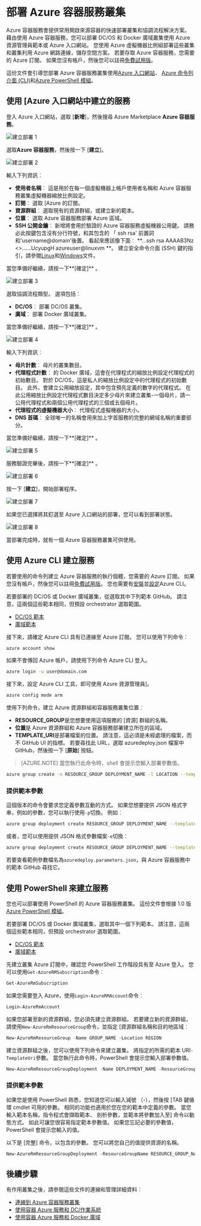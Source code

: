 <properties
   pageTitle="部署 Azure 容器服務叢集 |Microsoft Azure"
   description="部署使用 Azure 入口網站、 Azure CLI 或 PowerShell 的 Azure 容器服務叢集。"
   services="container-service"
   documentationCenter=""
   authors="rgardler"
   manager="timlt"
   editor=""
   tags="acs, azure-container-service"
   keywords="Docker，容器，微服務，Mesos、 Azure"/>

<tags
   ms.service="container-service"
   ms.devlang="na"
   ms.topic="get-started-article"
   ms.tgt_pltfrm="na"
   ms.workload="na"
   ms.date="09/13/2016"
   ms.author="rogardle"/>

# <a name="deploy-an-azure-container-service-cluster"></a>部署 Azure 容器服務叢集

Azure 容器服務會提供常用開啟來源容器的快速部署叢集和協調流程解決方案。 藉由使用 Azure 容器服務，您可以部署 DC/OS 和 Docker 廣域叢集使用 Azure 資源管理員範本或 Azure 入口網站。 您使用 Azure 虛擬機器比例組部署這些叢集和叢集利用 Azure 網路連線，儲存空間方案。 若要存取 Azure 容器服務，您需要的 Azure 訂閱。 如果您沒有帳戶，然後您可以註冊[免費試用版](http://azure.microsoft.com/pricing/free-trial/?WT.mc_id=AA4C1C935)。

這份文件會引導您部署 Azure 容器服務叢集使用[Azure 入口網站](#creating-a-service-using-the-azure-portal)、 [Azure 命令列介面 (CLI)](#creating-a-service-using-the-azure-cli)和[Azure PowerShell 模組](#creating-a-service-using-powershell)。  

## <a name="create-a-service-by-using-the-azure-portal"></a>使用 [Azure 入口網站中建立的服務

登入 Azure 入口網站，選取 [**新增**]，然後搜尋 Azure Marketplace **Azure 容器服務**。

![建立部署 1](media/acs-portal1.png)  <br />

選取**Azure 容器服務**，然後按一下 [**建立**]。

![建立部署 2](media/acs-portal2.png)  <br />

輸入下列資訊︰

- **使用者名稱**︰ 這是用於在每一個虛擬機器上帳戶使用者名稱和 Azure 容器服務叢集虛擬機器縮放比例設定。
- **訂閱**︰ 選取 [Azure 的訂閱。
- **資源群組**︰ 選取現有的資源群組，或建立新的範本。
- **位置**︰ 選取 Azure 容器服務部署 Azure 區域。
- **SSH 公開金鑰**︰ 新增將會用於驗證的 Azure 容器服務虛擬機器公用鍵。 請務必此按鍵包含沒有分行符號，和其包含的 「 ssh rsa' 前置詞和'username@domain'後置。 看起來應該像下面︰ **...ssh rsa AAAAB3Nz <>......UcyupgH azureuser@linuxvm **。 建立安全命令介面 (SSH) 鍵的指引，請參閱[Linux]( https://azure.microsoft.com/documentation/articles/virtual-machines-linux-ssh-from-linux/)和[Windows]( https://azure.microsoft.com/documentation/articles/virtual-machines-linux-ssh-from-windows/)文件。

當您準備好繼續，請按一下**[確定]** 。

![建立部署 3](media/acs-portal3.png)  <br />

選取協調流程類型。 選項包括︰

- **DC/OS**︰ 部署 DC/OS 叢集。
- **廣域**︰ 部署 Docker 廣域叢集。

當您準備好繼續，請按一下**[確定]** 。

![建立部署 4](media/acs-portal4.png)  <br />

輸入下列資訊︰

- **母片計數**︰ 母片的叢集數目。
- **代理程式計數**︰ 的 Docker 廣域，這會在代理程式的縮放比例設定代理程式的初始數目。 對於 DC/OS，這是私人的縮放比例設定中的代理程式的初始數目。 此外，會建立公用縮放設定，其中包含預先定義的數字的代理程式。 在此公用縮放比例設定代理程式數目決定多少母片來建立叢集-一個母片，請一公用代理程式和兩個公用代理程式的三個或五個母片。
- **代理程式的虛擬機器大小**︰ 代理程式虛擬機器的大小。
- **DNS 首碼**︰ 全球唯一的名稱會用來加上字首服務的完整的網域名稱的重要部分。

當您準備好繼續，請按一下**[確定]** 。

![建立部署 5](media/acs-portal5.png)  <br />

服務驗證完畢後，請按一下**[確定]** 。

![建立部署 6](media/acs-portal6.png)  <br />

按一下 [**建立**]，開始部署程序。

![建立部署 7](media/acs-portal7.png)  <br />

如果您已選擇將其釘選至 Azure 入口網站的部署，您可以看到部署狀態。

![建立部署 8](media/acs-portal8.png)  <br />

當部署完成時，就有一個 Azure 容器服務叢集可供使用。

## <a name="create-a-service-by-using-the-azure-cli"></a>使用 Azure CLI 建立服務

若要使用的命令列建立 Azure 容器服務的執行個體，您需要的 Azure 訂閱。 如果您沒有帳戶，然後您可以註冊[免費試用版](http://azure.microsoft.com/pricing/free-trial/?WT.mc_id=AA4C1C935)。 您也需要有[安裝](../xplat-cli-install.md)並[設定](../xplat-cli-connect.md)Azure CLI。

若要部署的 DC/OS 或 Docker 廣域叢集，從選取其中下列範本 GitHub。 請注意，這兩個這些範本相同，但預設 orchestrator 選取範圍。

* [DC/OS 範本](https://github.com/Azure/azure-quickstart-templates/tree/master/101-acs-dcos)
* [廣域範本](https://github.com/Azure/azure-quickstart-templates/tree/master/101-acs-swarm)

接下來，請確定 Azure CLI 具有已連線至 Azure 訂閱。 您可以使用下列命令︰

```bash
azure account show
```
如果不會傳回 Azure 帳戶，請使用下列命令 Azure CLI 登入。

```bash
azure login -u user@domain.com
```

接下來，設定 Azure CLI 工具，即可使用 Azure 資源管理員]。

```bash
azure config mode arm
```

使用下列命令，建立 Azure 資源群組和容器服務叢集位置︰

- **RESOURCE_GROUP**是您想要使用這項服務的 [資源] 群組的名稱。
- **位置**是 Azure 資源群組和 Azure 容器服務部署建立所在的區域。
- **TEMPLATE_URI**是部署檔案的位置。 請注意，這必須是未經處理的檔案，而不 GitHub UI 的指標。 若要尋找此 URL，選取 azuredeploy.json 檔案中 GitHub，然後按一下 [**原始**] 按鈕。

> [AZURE.NOTE] 當您執行此命令時，shell 會提示您輸入部署參數值。

```bash
azure group create -n RESOURCE_GROUP DEPLOYMENT_NAME -l LOCATION --template-uri TEMPLATE_URI
```

### <a name="provide-template-parameters"></a>提供範本參數

這個版本的命令會要求您定義參數互動的方式。 如果您想要提供 JSON 格式字串，例如的參數，您可以執行使用`-p`切換。 例如︰

 ```bash
azure group deployment create RESOURCE_GROUP DEPLOYMENT_NAME --template-uri TEMPLATE_URI -p '{ "param1": "value1" … }'
```

或者，您可以使用提供 JSON 格式參數檔案`-e`切換︰

```bash
azure group deployment create RESOURCE_GROUP DEPLOYMENT_NAME --template-uri TEMPLATE_URI -e PATH/FILE.JSON
```

若要查看範例參數檔名為`azuredeploy.parameters.json`，與 Azure 容器服務中的範本 GitHub 尋找它。

## <a name="create-a-service-by-using-powershell"></a>使用 PowerShell 來建立服務

您也可以部署使用 PowerShell 的 Azure 容器服務叢集。 這份文件會根據 1.0 版[Azure PowerShell 模組](https://azure.microsoft.com/blog/azps-1-0/)。

若要部署 DC/OS 或 Docker 廣域叢集，選取其中一個下列範本。 請注意，這兩個這些範本相同，但預設 orchestrator 選取範圍。

* [DC/OS 範本](https://github.com/Azure/azure-quickstart-templates/tree/master/101-acs-dcos)
* [廣域範本](https://github.com/Azure/azure-quickstart-templates/tree/master/101-acs-swarm)

先建立叢集 Azure 訂閱中，確認您 PowerShell 工作階段具有至 Azure 登入。 您可以使用`Get-AzureRMSubscription`命令︰

```powershell
Get-AzureRmSubscription
```

如果您需要登入 Azure，使用`Login-AzureRMAccount`命令︰

```powershell
Login-AzureRmAccount
```

如果您部署至新的資源群組，您必須先建立資源群組。 若要建立新的資源群組，請使用`New-AzureRmResourceGroup`命令，並指定 [資源群組名稱和目的地區域︰

```powershell
New-AzureRmResourceGroup -Name GROUP_NAME -Location REGION
```

建立資源群組之後，您可以使用下列命令來建立叢集。 將指定的所需的範本 URI`-TemplateUri`參數。 當您執行此命令時，PowerShell 會提示您輸入部署參數值。

```powershell
New-AzureRmResourceGroupDeployment -Name DEPLOYMENT_NAME -ResourceGroupName RESOURCE_GROUP_NAME -TemplateUri TEMPLATE_URI
```

### <a name="provide-template-parameters"></a>提供範本參數

如果您是使用 PowerShell 熟悉，您知道您可以輸入減號 （-），然後按 [TAB 鍵循環 cmdlet 可用的參數。 相同的功能也適用於您在您的範本中定義的參數。 當您輸入範本名稱，指令程式會擷取範本、 剖析參數，並範本將參數加入至] 命令以動態方式。 如此可讓您很容易指定範本參數值。 如果您忘記必要的參數值，PowerShell 會提示您輸入的值。

以下是 [完整] 命令，以包含的參數。 您可以將您自己的值提供資源的名稱。

```powershell
New-AzureRmResourceGroupDeployment -ResourceGroupName RESOURCE_GROUP_NAME-TemplateURI TEMPLATE_URI -adminuser value1 -adminpassword value2 ....
```

## <a name="next-steps"></a>後續步驟

有作用叢集之後，請參閱這些文件的連線和管理詳細資料︰

- [連線到 Azure 容器服務叢集](container-service-connect.md)
- [使用容器 Azure 服務和 DC/作業系統](container-service-mesos-marathon-rest.md)
- [使用容器 Azure 服務和 Docker 廣域](container-service-docker-swarm.md)
